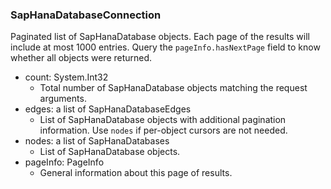 ### SapHanaDatabaseConnection
Paginated list of SapHanaDatabase objects. Each page of the results will include at most 1000 entries. Query the `pageInfo.hasNextPage` field to know whether all objects were returned.

- count: System.Int32
  - Total number of SapHanaDatabase objects matching the request arguments.
- edges: a list of SapHanaDatabaseEdges
  - List of SapHanaDatabase objects with additional pagination information. Use `nodes` if per-object cursors are not needed.
- nodes: a list of SapHanaDatabases
  - List of SapHanaDatabase objects.
- pageInfo: PageInfo
  - General information about this page of results.
